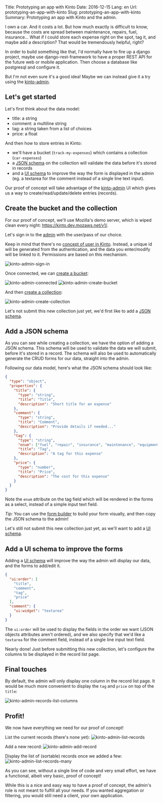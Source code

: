 Title: Prototyping an app with Kinto
Date: 2016-12-15
Lang: en
Url: prototyping-an-app-with-kinto
Slug: prototyping-an-app-with-kinto
Summary: Prototyping an app with Kinto and the admin.

I own a car. And it costs a lot. But how much exactly is difficult to know, because the costs are spread between maintenance, repairs, fuel, insurance...
What if I could store each expense right on the spot, tag it, and maybe add a description? That would be tremendously helpful, right?

In order to build something like that, I'd normally have to fire up a django project, maybe use django-rest-framework to have a proper REST API for the future web or mobile application. Then choose a database like postgresql and configure it.

But I'm not even sure it's a good idea! Maybe we can instead give it a try using the [kinto-admin].

## Let's get started

Let's first think about the data model:

* title: a string
* comment: a multiline string
* tag: a string taken from a list of choices
* price: a float

And then how to store entries in Kinto:

* we'll have a bucket (`track-my-expenses`) which contains a collection (`car-expenses`)
* a [JSON schema] on the collection will validate the data before it's stored in records
* and a [UI schema] to improve the way the form is displayed in the admin (eg. a textarea for the comment instead of a single line text input).

Our proof of concept will take advantage of the [kinto-admin] UI which gives us a way to create/read/update/delete entries (records).


## Create the bucket and the collection

For our proof of concept, we'll use Mozilla's demo server, which is wiped clean every night: https://kinto.dev.mozaws.net/v1/.

Let's sign in to the [admin] with the user/pass of our choice.

Keep in mind that there's no [concept of user in Kinto]. Instead, a unique id will be generated from the authentication, and the data you enter/modify will be linked to it. Permissions are based on this mechanism.

![kinto-admin-sign-in]({filename}/images/kinto-admin-sign-in.png)

Once connected, we can [create a bucket]:

![kinto-admin-connected]({filename}/images/kinto-admin-connected.png)
![kinto-admin-create-bucket]({filename}/images/kinto-admin-create-bucket.png)

And then [create a collection]:

![kinto-admin-create-collection]({filename}/images/kinto-admin-create-collection.png)

Let's not submit this new collection just yet, we'd first like to add a [JSON schema].


## Add a JSON schema

As you can see while creating a collection, we have the option of adding a JSON schema. This schema will be used to validate the data we will submit, before it's stored in a record.
The schema will also be used to automatically generate the CRUD forms for our data, straight into the admin.

Following our data model, here's what the JSON schema should look like:

```json
{
  "type": "object",
  "properties": {
    "title": {
      "type": "string",
      "title": "Title",
      "description": "Short title for an expense"
    },
    "comment": {
      "type": "string",
      "title": "Comment",
      "description": "Provide details if needed..."
    },
    "tag": {
      "type": "string",
      "enum": ["fuel", "repair", "insurance", "maintenance", "equipment"],
      "title": "Tag",
      "description": "A tag for this expense"
    },
    "price": {
      "type": "number",
      "title": "Price",
      "description": "The cost for this expense"
    }
  }
}
```

Note the `enum` attribute on the tag field which will be rendered in the forms as a select, instead of a simple input text field.

*Tip:* You can use the [form builder] to build your form visually, and then copy the JSON schema to the admin!

Let's still not submit this new collection just yet, as we'll want to add a [UI schema].

## Add a UI schema to improve the forms

Adding a [UI schema] will improve the way the admin will display our data, and the forms to add/edit it.

```json
{
  "ui:order": [
    "title",
    "comment",
    "tag",
    "price"
  ],
  "comment": {
    "ui:widget": "textarea"
  }
}
```

The `ui:order` will be used to display the fields in the order we want (JSON objects attributes aren't ordered), and we also specify that we'd like a `textarea` for the comment field, instead of a single line input text field.

Nearly done! Just before submitting this new collection, let's configure the columns to be displayed in the record list page.

## Final touches

By default, the admin will only display one column in the record list page. It would be much more convenient to display the `tag` and `price` on top of the `title`:

![kinto-admin-records-list-columns]({filename}/images/kinto-admin-records-list-columns.png)

## Profit!

We now have everything we need for our proof of concept!

List the current records (there's none yet):
![kinto-admin-list-records]({filename}/images/kinto-admin-list-records.png)

Add a new record:
![kinto-admin-add-record]({filename}/images/kinto-admin-add-record.png)

Display the list of (sortable) records once we added a few:
![kinto-admin-list-records-many]({filename}/images/kinto-admin-list-records-many.png)

As you can see, without a single line of code and very small effort, we have a functional, albeit very basic, proof of concept!

While this is a nice and easy way to have a proof of concept, the admin's role is not meant to fulfill all your needs. If you wanted aggregation or filtering, you would still need a client, your own application.


[kinto-admin]: https://github.com/Kinto/kinto-admin/
[JSON schema]: https://kinto.readthedocs.io/en/latest/api/1.x/collections.html#collection-json-schema
[admin]: https://kinto.dev.mozaws.net/v1/admin/
[create a bucket]: https://kinto.dev.mozaws.net/v1/admin/#/buckets/create
[create a collection]: https://kinto.dev.mozaws.net/v1/admin/#/buckets/track-my-expenses/collections/create
[UI schema]: https://github.com/mozilla-services/react-jsonschema-form/blob/master/README.md#the-uischema-object
[concept of user in Kinto]: http://kinto.readthedocs.io/en/stable/api/1.x/authentication.html#a-word-about-users
[form builder]: https://kinto.github.io/formbuilder/

